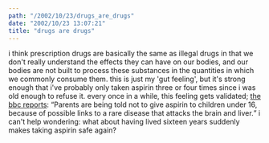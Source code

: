 ```yaml
---
path: "/2002/10/23/drugs_are_drugs" 
date: "2002/10/23 13:07:21" 
title: "drugs are drugs" 
---
```

<p>i think prescription drugs are basically the same as illegal drugs in that we don't really understand the effects they can have on our bodies, and our bodies are not built to process these substances in the quantities in which we commonly consume them. this is just my 'gut feeling', but it's strong enough that i've probably only taken aspirin three or four times since i was old enough to refuse it. every once in a while, this feeling gets validated; <a href="http://news.bbc.co.uk/1/hi/health/2349593.stm">the bbc reports</a>: <q>Parents are being told not to give aspirin to children under 16, because of possible links to a rare disease that attacks the brain and liver.</q> i can't help wondering: what about having lived sixteen years suddenly makes taking aspirin safe again?</p>